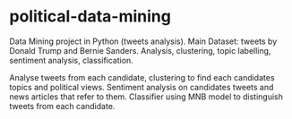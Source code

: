 # political-data-mining
Data Mining project in Python (tweets analysis). 
Main Dataset:  tweets by Donald Trump and Bernie Sanders.
Analysis, clustering, topic labelling, sentiment analysis, classification.

Analyse tweets from each candidate, clustering to find each candidates topics and political views.
Sentiment analysis on candidates tweets and news articles that refer to them.
Classifier using MNB model to distinguish tweets from each candidate.
